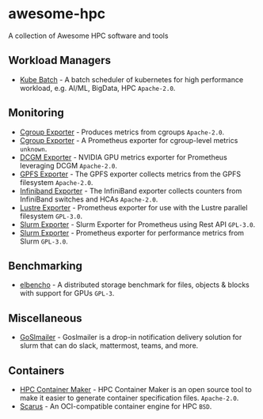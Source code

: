 # awesome-hpc

A collection of Awesome HPC software and tools

## Workload Managers

- [Kube Batch](https://github.com/kubernetes-sigs/kube-batch) - A batch scheduler of kubernetes for high performance workload, e.g. AI/ML, BigData, HPC `Apache-2.0`.

## Monitoring

- [Cgroup Exporter](https://github.com/treydock/cgroup_exporter) - Produces metrics from cgroups `Apache-2.0`.
- [Cgroup Exporter](https://github.com/phpHavok/cgroups_exporter) - A Prometheus exporter for cgroup-level metrics `unknown`.
- [DCGM Exporter](https://github.com/NVIDIA/dcgm-exporter) - NVIDIA GPU metrics exporter for Prometheus leveraging DCGM `Apache-2.0`.
- [GPFS Exporter](https://github.com/treydock/gpfs_exporter) - The GPFS exporter collects metrics from the GPFS filesystem `Apache-2.0`.
- [Infiniband Exporter](https://github.com/treydock/infiniband_exporter) - The InfiniBand exporter collects counters from InfiniBand switches and HCAs `Apache-2.0`.
- [Lustre Exporter](https://github.com/GSI-HPC/lustre_exporter) - Prometheus exporter for use with the Lustre parallel filesystem `GPL-3.0`.
- [Slurm Exporter](https://github.com/ubccr/slurm-exporter) - Slurm Exporter for Prometheus using Rest API `GPL-3.0`.
- [Slurm Exporter](https://github.com/treydock/prometheus-slurm-exporter) - Prometheus exporter for performance metrics from Slurm `GPL-3.0`.

## Benchmarking

- [elbencho](https://github.com/breuner/elbencho) - A distributed storage benchmark for files, objects & blocks with support for GPUs `GPL-3`.

## Miscellaneous

- [GoSlmailer](https://github.com/CLIP-HPC/goslmailer) - Goslmailer is a drop-in notification delivery solution for slurm that can do slack, mattermost, teams, and more.

## Containers

- [HPC Container Maker](https://github.com/NVIDIA/hpc-container-maker) - HPC Container Maker is an open source tool to make it easier to generate container specification files. `Apache-2.0`.
- [Scarus](https://github.com/eth-cscs/sarus) - An OCI-compatible container engine for HPC `BSD`.
